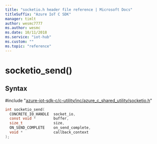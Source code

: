 ```yaml
---                             
title: "socketio.h header file reference | Microsoft Docs" 
titleSuffix: "Azure IoT C SDK"            
manager: timlt                 
author: wesmc7777              
ms.author: wesmc               
ms.date: 10/11/2018                    
ms.service: "iot-hub"             
ms.custom: ""                
ms.topic: "reference"        
---                            
```


# socketio_send()

## Syntax

\#include "[azure-iot-sdk-c/c-utility/inc/azure_c_shared_utility/socketio.h](../socketio-h.md)"  
```C
int socketio_send(
  CONCRETE_IO_HANDLE  socket_io,
  const void *        buffer,
  size_t              size,
  ON_SEND_COMPLETE    on_send_complete,
  void *              callback_context
);
```

